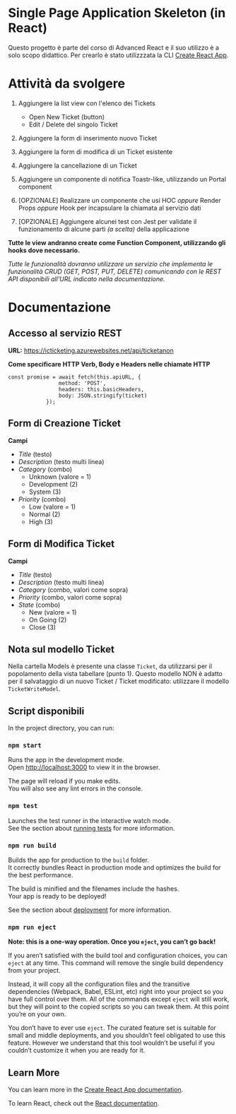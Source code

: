 # Single Page Application Skeleton (in React)
Questo progetto è parte del corso di Advanced React e il suo utilizzo è a solo scopo didattico.
Per crearlo è stato utilizzzata la CLI [Create React App](https://github.com/facebook/create-react-app).

# Attività da svolgere
1. Aggiungere la list view con l'elenco dei Tickets
	- Open New Ticket (button)
	- Edit / Delete del singolo Ticket

2. Aggiungere la form di inserimento nuovo Ticket

3. Aggiungere la form di modifica di un Ticket esistente

4. Aggiungere la cancellazione di un Ticket

5. Aggiungere un componente di notifica Toastr-like, utilizzando un Portal component

6. [OPZIONALE] Realizzare un componente che usi HOC *oppure* Render Props *oppure* Hook per incapsulare 
la chiamata al servizio dati

7. [OPZIONALE] Aggiungere alcunei test con Jest per validate il funzionamento di alcune parti 
*(a scelta)* della applicazione 


**Tutte le view andranno create come Function Component, 
utilizzando gli hooks dove necessario.**

*Tutte le funzionalità dovranno utilizzare un servizio che 
implementa le funzionalità CRUD (GET, POST, PUT, DELETE) 
comunicando con le REST API disponibili all'URL indicato 
nella documentazione.*

# Documentazione
## Accesso al servizio REST
**URL:** https://icticketing.azurewebsites.net/api/ticketanon

**Come specificare HTTP Verb, Body e Headers nelle chiamate HTTP**
```
const promise = await fetch(this.apiURL, { 
                method: 'POST',
                headers: this.basicHeaders,
                body: JSON.stringify(ticket)
            });
```

## Form di Creazione Ticket
**Campi**
- *Title* (testo)
- *Description* (testo multi linea)
- *Category* (combo)
    - Unknown (valore = 1)
    - Development (2)
    - System (3)
- *Priority* (combo)
    - Low (valore = 1)
    - Normal (2)
    - High (3)

## Form di Modifica Ticket
**Campi**
- *Title* (testo)
- *Description* (testo multi linea)
- *Category* (combo, valori come sopra)
- *Priority* (combo, valori come sopra)
- *State* (combo)
    - New (valore = 1)
    - On Going (2)
    - Close (3)

## Nota sul modello Ticket
Nella cartella Models è presente una classe `Ticket`, 
da utilizzarsi per il popolamento della vista tabellare (punto 1).
Questo modello NON è adatto per il salvataggio di un nuovo Ticket / Ticket modificato: utilizzare il modello `TicketWriteModel`.

## Script disponibili

In the project directory, you can run:

### `npm start`

Runs the app in the development mode.<br>
Open [http://localhost:3000](http://localhost:3000) to view it in the browser.

The page will reload if you make edits.<br>
You will also see any lint errors in the console.

### `npm test`

Launches the test runner in the interactive watch mode.<br>
See the section about [running tests](https://facebook.github.io/create-react-app/docs/running-tests) for more information.

### `npm run build`

Builds the app for production to the `build` folder.<br>
It correctly bundles React in production mode and optimizes the build for the best performance.

The build is minified and the filenames include the hashes.<br>
Your app is ready to be deployed!

See the section about [deployment](https://facebook.github.io/create-react-app/docs/deployment) for more information.

### `npm run eject`

**Note: this is a one-way operation. Once you `eject`, you can’t go back!**

If you aren’t satisfied with the build tool and configuration choices, you can `eject` at any time. This command will remove the single build dependency from your project.

Instead, it will copy all the configuration files and the transitive dependencies (Webpack, Babel, ESLint, etc) right into your project so you have full control over them. All of the commands except `eject` will still work, but they will point to the copied scripts so you can tweak them. At this point you’re on your own.

You don’t have to ever use `eject`. The curated feature set is suitable for small and middle deployments, and you shouldn’t feel obligated to use this feature. However we understand that this tool wouldn’t be useful if you couldn’t customize it when you are ready for it.

## Learn More

You can learn more in the [Create React App documentation](https://facebook.github.io/create-react-app/docs/getting-started).

To learn React, check out the [React documentation](https://reactjs.org/).
